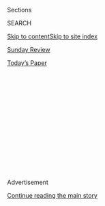 <div id="app">

<div>

<div>

<div>

<div class="NYTAppHideMasthead css-1q2w90k e1suatyy0">

<div class="section css-ui9rw0 e1suatyy2">

<div class="css-eph4ug er09x8g0">

<div class="css-6n7j50">

</div>

<span class="css-1dv1kvn">Sections</span>

<div class="css-10488qs">

<span class="css-1dv1kvn">SEARCH</span>

</div>

[Skip to content](#site-content)[Skip to site index](#site-index)

</div>

<div id="masthead-section-label" class="css-1wr3we4 eaxe0e00">

[Sunday
Review](https://www.nytimes3xbfgragh.onion/section/opinion/sunday)

</div>

<div class="css-10698na e1huz5gh0">

</div>

</div>

<div id="masthead-bar-one" class="section hasLinks css-15hmgas e1csuq9d3">

<div class="css-uqyvli e1csuq9d0">

</div>

<div class="css-1uqjmks e1csuq9d1">

</div>

<div class="css-9e9ivx">

[](https://myaccount.nytimes3xbfgragh.onion/auth/login?response_type=cookie&client_id=vi)

</div>

<div class="css-1bvtpon e1csuq9d2">

[Today’s
Paper](https://www.nytimes3xbfgragh.onion/section/todayspaper)

</div>

</div>

</div>

</div>

<div data-aria-hidden="false">

<div id="site-content" data-role="main">

<div>

<div class="css-1aor85t" style="opacity:0.000000001;z-index:-1;visibility:hidden">

<div class="css-1hqnpie">

<div class="css-epjblv">

<span class="css-17xtcya">[Sunday
Review](/section/opinion/sunday)</span><span class="css-x15j1o">|</span><span class="css-fwqvlz">100
Years of Voting Hasn’t Done What We Thought It
Would</span>

</div>

<div class="css-k008qs">

<div class="css-1iwv8en">

<span class="css-18z7m18"></span>

<div>

</div>

</div>

<span class="css-1n6z4y">https://nyti.ms/3gmkL55</span>

<div class="css-1705lsu">

<div class="css-4xjgmj">

<div class="css-4skfbu" data-role="toolbar" data-aria-label="Social Media Share buttons, Save button, and Comments Panel with current comment count" data-testid="share-tools">

  - 
  - 
  - 
  - 
    
    <div class="css-6n7j50">
    
    </div>

  - 
  - 

</div>

</div>

</div>

</div>

</div>

</div>

<div class="css-13pd83m">

</div>

<div id="top-wrapper" class="css-1sy8kpn">

<div id="top-slug" class="css-l9onyx">

Advertisement

</div>

[Continue reading the main
story](#after-top)

<div class="ad top-wrapper" style="text-align:center;height:100%;display:block;min-height:250px">

<div id="top" class="place-ad" data-position="top" data-size-key="top">

</div>

</div>

<div id="after-top">

</div>

</div>

<div>

<div class="css-v5btjw etb61u70">

<div class="css-v05ibm etb61u71">

[Opinion](/section/opinion)

</div>

</div>

<div id="sponsor-wrapper" class="css-1hyfx7x">

<div id="sponsor-slug" class="css-19vbshk">

Supported by

</div>

[Continue reading the main
story](#after-sponsor)

<div id="sponsor" class="ad sponsor-wrapper" style="text-align:center;height:100%;display:block">

</div>

<div id="after-sponsor">

</div>

</div>

<div class="css-186x18t">

</div>

<div class="css-1vkm6nb ehdk2mb0">

# 100 Years of Voting Hasn’t Done What We Thought It Would

</div>

The unfinished business of the women’s vote.

<div class="css-18e8msd">

<div class="css-vp77d3 epjyd6m0">

<div class="css-1p10dcb ey68jwv0" data-aria-hidden="true">

[![Gail
Collins](https://static01.graylady3jvrrxbe.onion/images/2018/04/03/opinion/gail-collins/gail-collins-thumbLarge.png
"Gail Collins")](https://www.nytimes3xbfgragh.onion/by/gail-collins)

</div>

<div class="css-1baulvz">

By [<span class="css-1baulvz last-byline" itemprop="name">Gail
Collins</span>](https://www.nytimes3xbfgragh.onion/by/gail-collins)

<div class="css-8atqhb">

Opinion Columnist

</div>

</div>

</div>

  - July 30,
    2020

  - 
    
    <div class="css-4xjgmj">
    
    <div class="css-d8bdto" data-role="toolbar" data-aria-label="Social Media Share buttons, Save button, and Comments Panel with current comment count" data-testid="share-tools">
    
      - 
      - 
      - 
      - 
        
        <div class="css-6n7j50">
        
        </div>
    
      - 
      - 
    
    </div>
    
    </div>

</div>

<div class="css-79elbk" data-testid="photoviewer-wrapper">

<div class="css-z3e15g" data-testid="photoviewer-wrapper-hidden">

</div>

<div class="css-1a48zt4 ehw59r15" data-testid="photoviewer-children">

![<span class="css-16f3y1r e13ogyst0" data-aria-hidden="true">Women
marching for the vote in New York in
1915.</span><span class="css-cnj6d5 e1z0qqy90" itemprop="copyrightHolder"><span class="css-1ly73wi e1tej78p0">Credit...</span><span><span>Bettmann
Archive/Getty
Images</span></span></span>](https://static01.graylady3jvrrxbe.onion/images/2020/08/02/opinion/30collins1/merlin_171985329_3e27fc41-8ac6-430c-828b-4b9070d1293c-articleLarge.jpg?quality=75&auto=webp&disable=upscale)

</div>

</div>

</div>

<div class="section meteredContent css-1r7ky0e" name="articleBody" itemprop="articleBody">

<div class="css-1fanzo5 StoryBodyCompanionColumn">

<div class="css-53u6y8">

What better way to celebrate the 100th anniversary of women’s suffrage
than by discussing the way it turned out to be a big flop?

The great champions of the 19th Amendment thought that when America’s
women got the right to vote, they’d immediately start to change the
nation. Promote women’s issues, like better health care and education.
Refocus politics from special interests to the general good.

Then in 1920, for the first time, they went to polls across the nation
with their husbands, brothers, fathers and sons and elected — President
Warren Harding.

In 1921, Congress, with a wary eye on the newly enfranchised sex, passed
the Sheppard-Towner Maternity and Infancy Protection Act. It was a
modest effort to improve health care for the poor by training nurses,
licensing midwives and establishing clinics for young mothers and their
babies.

</div>

</div>

<div class="css-1fanzo5 StoryBodyCompanionColumn">

<div class="css-53u6y8">

The physicians’ associations saw it as government-subsidized competition
— socialized medicine\! — and hated it. During debate on the bill, one
opponent claimed the sponsors were pandering to busybody old maids who
were always pushing do-gooder causes.

“Old maids are voting now,” a colleague reminded him.

But the doctors kept complaining, and as time passed, politicians began
to notice that they weren’t hearing much from the new female electorate.
In 1929, the act was repealed.

The Sheppard-Towner debacle was one of the best examples of how the
effects of women’s suffrage turned out to be more complicated than its
champions had imagined. Everything worked great when it came to the
title cause of giving women the right to vote. But the leaders of the
movement had expected to use the ballot to transform the nation. For a
very long time, nothing happened.

Well, except for Prohibition. Banning the sale of liquor was one cause
that really did bring the women together. Most of them didn’t drink, but
their husbands did. The upper-class men retired to the study or a club
after dinner to sip some liquor and have fun talking among themselves.
Poor men went off to a saloon to get soused, spending the family’s
much-needed cash.

</div>

</div>

<div class="css-79elbk" data-testid="photoviewer-wrapper">

<div class="css-z3e15g" data-testid="photoviewer-wrapper-hidden">

</div>

<div class="css-1a48zt4 ehw59r15" data-testid="photoviewer-children">

![<span class="css-16f3y1r e13ogyst0" data-aria-hidden="true">A proud
group of drinking men in the late 19th century. In 1920, liquor
lobbyists, worried for their industry, fought letting women
vote.</span><span class="css-cnj6d5 e1z0qqy90" itemprop="copyrightHolder"><span class="css-1ly73wi e1tej78p0">Credit...</span><span>Underwood
Archives/Getty
Images</span></span>](https://static01.graylady3jvrrxbe.onion/images/2020/07/30/opinion/30collins4/30collins4-articleLarge.jpg?quality=75&auto=webp&disable=upscale)

</div>

</div>

<div class="css-1fanzo5 StoryBodyCompanionColumn">

<div class="css-53u6y8">

Many American girls grew up believing that virtually every social evil
came from alcohol. [Frances
Perkins](https://francesperkinscenter.org/life-new/), the New Deal
secretary of labor, recalled that she was raised to believe that poverty
was just a result of drinking — and laziness.

</div>

</div>

<div class="css-1fanzo5 StoryBodyCompanionColumn">

<div class="css-53u6y8">

Once Congress approved the 19th Amendment, the liquor lobbyists
stampeded to the state legislatures to try to stop ratification. They
won enough battles to leave suffragists one state short of victory and
only Tennessee left to vote. All eyes turned to Nashville.

The State Senate voted yes while virtually everybody in the capitol was
getting [swacked on the lobbyists’ free
samples](https://www.nytimes3xbfgragh.onion/2018/03/05/opinion/women-votes-feminism-alcohol.html).
Then it all came down to the House of Representatives, where the “no”
group had a one-man majority. On Aug. 18, 1920, a 24-year-old suffrage
opponent named Harry Burn got up and reported to his colleagues that
he’d gotten a letter from his mother telling him to “be a good boy”
and help the women’s cause.

“I know that a mother’s advice is always the safest for a boy to
follow,” he told his colleagues. And he switched his vote. Suffrage
ruled.

That was a great culmination, and much more fun to report than the slog
that preceded it. We will refrain from revisiting what suffragists
counted as 480 campaigns to get state legislatures to submit the issue
to the voters.

Some fights had been much, much easier than others. Lawmakers in Wyoming
had eagerly voted for the franchise in 1869, hoping it might be a draw
for a territory in which men outnumbered women six to one. “We now
expect quite an immigration of ladies to Wyoming,” said The Cheyenne
Leader hopefully after the legislature voted for women’s suffrage, as
well as women’s property rights and equal pay for women schoolteachers.

(There was nothing like being a rare commodity to raise the bar on
women’s opportunities. Back when the first male colonists were
settling into the New World, they wrote back advertising for female
émigrés, promising they would find a husband in a snap, as long as they
were “but civil and under 50 years of age.”)

</div>

</div>

<div class="css-1fanzo5 StoryBodyCompanionColumn">

<div class="css-53u6y8">

Wherever suffrage arrived, there were lots of women who resisted the
idea of getting involved. Election Day was, in many neighborhoods, a
rowdy time when political parties tried to encourage voter turnout with
— yes\! — free liquor. “Saloons, marching, drinking all day — voting
was seen as a very masculine act,” says Debbie Walsh of the [Center for
American Women and Politics](https://cawp.rutgers.edu/) at Rutgers
University.

Theodore Roosevelt told a crowd of suffrage supporters he was the only
person in his family who agreed with their agenda, and urged them to “go
and convert my wife and daughters.” His young niece Eleanor was among
the unenthusiastic.

I don’t have to tell you that things changed. Women went to the polls
more and more with every generation. But politicians still presumed that
they’d vote with their menfolk unless something very unusual cropped up.

When Woodrow Wilson was up for re-election in 1916 his handlers did
worry about the “women’s vote” in the states where they already had the
franchise. The president’s wife had died during his first term of office
and Wilson rather quickly picked up with Edith Galt, the widow of a
prominent Washington jeweler. They wanted to marry right away, but
Wilson’s aides were afraid of how the news might affect the female
electorate. In the end, the answer was: not much.

Perhaps voters didn’t hear the gossip in political circles about what
was said to be a hot and heavy premarital affair. (The political
columnist Murray Kempton told me he heard a joke when he was a boy in
the 1920s, in which when the president proposed, Mrs. Galt was so
excited she fell out of bed. “I think my sainted mother told me that
one,” Kempton recalled.) After the Wilson engagement became official,
The Washington Post printed a social note containing one of the most
famous typos in American history: “The President gave himself up for the
time being to entering his
fiancée.”

</div>

</div>

<div class="css-79elbk" data-testid="photoviewer-wrapper">

<div class="css-z3e15g" data-testid="photoviewer-wrapper-hidden">

</div>

<div class="css-1a48zt4 ehw59r15" data-testid="photoviewer-children">

<div class="css-1xdhyk6 erfvjey0">

<span class="css-1ly73wi e1tej78p0">Image</span>

<div class="css-zjzyr8">

<div data-testid="lazyimage-container" style="height:224.26666666666665px">

</div>

</div>

</div>

<span class="css-16f3y1r e13ogyst0" data-aria-hidden="true">A photo
illustration by the American Press Association in 1915 reflected public
interest in the relationship between Edith Galt and President Woodrow
Wilson.</span><span class="css-cnj6d5 e1z0qqy90" itemprop="copyrightHolder"><span class="css-1ly73wi e1tej78p0">Credit...</span><span>Library
of Congress</span></span>

</div>

</div>

<div class="css-1fanzo5 StoryBodyCompanionColumn">

<div class="css-53u6y8">

OK, that’s just an interesting diversion. But Wilson won, and the
conviction that women were mainly just duplicating the votes of their
husbands or fathers held sway.

</div>

</div>

<div class="css-1fanzo5 StoryBodyCompanionColumn">

<div class="css-53u6y8">

You have to wonder, as the years went on, how many husbands were
actually reflecting their wives’ opinions when they went to the polls.
The balance of power within families has shifted dramatically over the
last 50 years, mainly because of money. The transformation began when
the country’s post-World War II economic boom hit the killer recession
of the 1970s, and everyone began to realize that a whole lot of the
families of the future would not be able to afford a middle-class
lifestyle unless the wives kept working.

The women’s movement combined with the hard facts of the economy created
a world in which almost no one envisioned young women with a distinctly
different wage-earning future from men. I’ll never forget a visit I made
to a community college in Connecticut, back around 1980. I was invited
for some reason to speak to a class of young men, and I asked them to
describe for me their ideal mate. There were a few polite murmurs about
a good sense of humor and fine moral character — then someone called
out, “And a good earner\!” I cannot tell you how enthusiastic the room
became over the “good earner” qualification.

It took professional politicians quite a while to notice there was a
change going on. Then in 1980, when Ronald Reagan defeated
then-President Jimmy Carter, it became clear the country had moved on to
a whole new political wave. [Analysis of the final
tallies](http://cawp.rutgers.edu/sites/default/files/resources/ggpresvote.pdf)
showed that both sexes favored Reagan, but the women split very narrowly
while the men went Republican 55 percent to 36 percent. The gender gap
was born, and it really turned into a canyon in 1996, when Bill Clinton
won the women’s vote by a wide margin, while men narrowly favored Bob
Dole.

These days, women go to the polls more faithfully than men, and they are
more likely to vote Democratic. That doesn’t mean they always win. In
2000, women favored Al Gore for president over George W. Bush, 54-44
percent, while the men went for Bush, 54-43. In 2016, the male voters
gave us Donald Trump in an election where the gender gap yawned at 11
points.

But the power is there. Black women, who’ve fought dual battles against
racism and sexism to exercise their right to vote, knocked the socks off
Democratic organizers in Alabama in 2017 when they gave long-shot Senate
candidate Doug Jones [98 percent of their
vote](https://thehill.com/homenews/campaign/364665-exit-polls-98-percent-of-black-women-voted-for-jones)
and a victory over Republican former-judge-and-pursuer-of-teenage-girls
Roy
Moore.

</div>

</div>

<div class="css-79elbk" data-testid="photoviewer-wrapper">

<div class="css-z3e15g" data-testid="photoviewer-wrapper-hidden">

</div>

<div class="css-1a48zt4 ehw59r15" data-testid="photoviewer-children">

<div class="css-1xdhyk6 erfvjey0">

<span class="css-1ly73wi e1tej78p0">Image</span>

<div class="css-zjzyr8">

<div data-testid="lazyimage-container" style="height:257.77777777777777px">

</div>

</div>

</div>

<span class="css-16f3y1r e13ogyst0" data-aria-hidden="true">Democratic
congresswomen dressed in white in honor of suffragists at the State of
the Union address in
2019.</span><span class="css-cnj6d5 e1z0qqy90" itemprop="copyrightHolder"><span class="css-1ly73wi e1tej78p0">Credit...</span><span>Sarah
Silbiger/The New York Times</span></span>

</div>

</div>

<div class="css-1fanzo5 StoryBodyCompanionColumn">

<div class="css-53u6y8">

If 1920s heroines like Susan B. Anthony and Ida B. Wells were around
now, they’d be setting their targets way higher than the voting booth.
We live in an era that’s beginning to find women running for office
almost as normal as Mom having a job outside the home. Nearly [a quarter
of our current Congress is
female](https://cawp.rutgers.edu/current-numbers), and the pace is
picking up all the time. I still remember in 2001 when Hillary Clinton
was sworn in to the Senate and my young niece innocently asked my sister
if men were allowed to be in the Senate, too. Susan B. Anthony would
have fainted with happiness.

</div>

</div>

<div class="css-1fanzo5 StoryBodyCompanionColumn">

<div class="css-53u6y8">

Women who tearily discovered in 2016 that they weren’t going to be able
to introduce their daughters to the first woman president have mostly
gotten over it. If everything we think we know about the current
presidential race is reasonably true — and nothing crazy happens over
the rest of the campaign — next January the country will have a female
vice president, a woman who the voters trusted as second in command to
78-year-old Joe Biden.

“Women’s issues” — like guaranteed quality health care for all and
reproductive freedom — may still not have universal political support.
But they’re now political goals for a vast swath of the voting public,
both male and female. And maybe it won’t be too long before someone’s
little niece in the future innocently asks her mother whether men are
allowed to be president, too.

*The Times is committed to publishing* [*a diversity of
letters*](https://www.nytimes3xbfgragh.onion/2019/01/31/opinion/letters/letters-to-editor-new-york-times-women.html)
*to the editor. We’d like to hear what you think about this or any of
our articles. Here are some*
[*tips*](https://help.nytimes3xbfgragh.onion/hc/en-us/articles/115014925288-How-to-submit-a-letter-to-the-editor)*.
And here’s our email:*
[*letters@NYTimes.com*](mailto:letters@NYTimes.com)*.*

*Follow The New York Times Opinion section on*
[*Facebook*](https://www.facebookcorewwwi.onion/nytopinion)*,* [*Twitter
(@NYTopinion)*](http://twitter.com/NYTOpinion) *and*
[*Instagram*](https://www.instagram.com/nytopinion/)*.*

</div>

</div>

</div>

<div>

</div>

<div>

</div>

<div>

</div>

<div>

<div id="bottom-wrapper" class="css-1ede5it">

<div id="bottom-slug" class="css-l9onyx">

Advertisement

</div>

[Continue reading the main
story](#after-bottom)

<div id="bottom" class="ad bottom-wrapper" style="text-align:center;height:100%;display:block;min-height:90px">

</div>

<div id="after-bottom">

</div>

</div>

</div>

</div>

</div>

## Site Index

<div>

</div>

## Site Information Navigation

  - [© <span>2020</span> <span>The New York Times
    Company</span>](https://help.nytimes3xbfgragh.onion/hc/en-us/articles/115014792127-Copyright-notice)

<!-- end list -->

  - [NYTCo](https://www.nytco.com/)
  - [Contact
    Us](https://help.nytimes3xbfgragh.onion/hc/en-us/articles/115015385887-Contact-Us)
  - [Work with us](https://www.nytco.com/careers/)
  - [Advertise](https://nytmediakit.com/)
  - [T Brand Studio](http://www.tbrandstudio.com/)
  - [Your Ad
    Choices](https://www.nytimes3xbfgragh.onion/privacy/cookie-policy#how-do-i-manage-trackers)
  - [Privacy](https://www.nytimes3xbfgragh.onion/privacy)
  - [Terms of
    Service](https://help.nytimes3xbfgragh.onion/hc/en-us/articles/115014893428-Terms-of-service)
  - [Terms of
    Sale](https://help.nytimes3xbfgragh.onion/hc/en-us/articles/115014893968-Terms-of-sale)
  - [Site
    Map](https://spiderbites.nytimes3xbfgragh.onion)
  - [Help](https://help.nytimes3xbfgragh.onion/hc/en-us)
  - [Subscriptions](https://www.nytimes3xbfgragh.onion/subscription?campaignId=37WXW)

</div>

</div>

</div>

</div>
